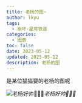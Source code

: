 ```yaml
---
title: 老杨的图~
author: lkyu
tags:
  - 崩坏·星穹铁道
categories:
  - 图册
toc: false
date: 2023-05-12
updated: 2023-05-12
description: 老杨的图
---
```


是某位猫猫要的老杨的图呢

<!-- more -->
![老杨好帅🥰🥰🥰](https://pic2.imgdb.cn/item/645d1b450d2dde577776b2fa.jpg)_老杨好帅🥰🥰🥰_
